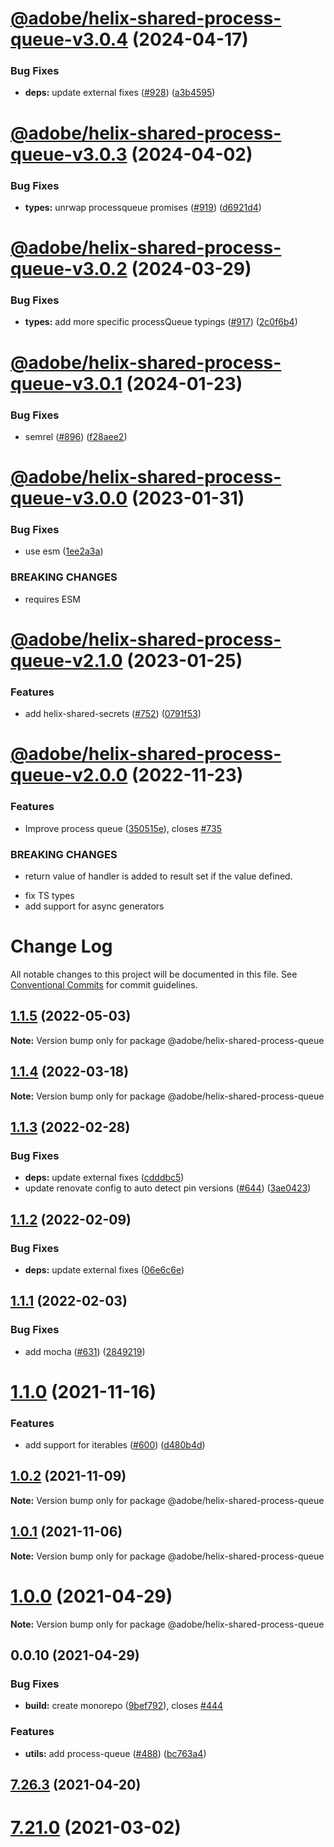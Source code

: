 # [@adobe/helix-shared-process-queue-v3.0.4](https://github.com/adobe/helix-shared/compare/@adobe/helix-shared-process-queue-v3.0.3...@adobe/helix-shared-process-queue-v3.0.4) (2024-04-17)


### Bug Fixes

* **deps:** update external fixes ([#928](https://github.com/adobe/helix-shared/issues/928)) ([a3b4595](https://github.com/adobe/helix-shared/commit/a3b4595c62744c2df83d9b1876b6e8427033c2fa))

# [@adobe/helix-shared-process-queue-v3.0.3](https://github.com/adobe/helix-shared/compare/@adobe/helix-shared-process-queue-v3.0.2...@adobe/helix-shared-process-queue-v3.0.3) (2024-04-02)


### Bug Fixes

* **types:** unrwap processqueue promises ([#919](https://github.com/adobe/helix-shared/issues/919)) ([d6921d4](https://github.com/adobe/helix-shared/commit/d6921d410d3343b1377b084dcc46d016235fb734))

# [@adobe/helix-shared-process-queue-v3.0.2](https://github.com/adobe/helix-shared/compare/@adobe/helix-shared-process-queue-v3.0.1...@adobe/helix-shared-process-queue-v3.0.2) (2024-03-29)


### Bug Fixes

* **types:** add more specific processQueue typings ([#917](https://github.com/adobe/helix-shared/issues/917)) ([2c0f6b4](https://github.com/adobe/helix-shared/commit/2c0f6b4b0cb74e9b652e08325b977fb042ce856b))

# [@adobe/helix-shared-process-queue-v3.0.1](https://github.com/adobe/helix-shared/compare/@adobe/helix-shared-process-queue-v3.0.0...@adobe/helix-shared-process-queue-v3.0.1) (2024-01-23)


### Bug Fixes

* semrel ([#896](https://github.com/adobe/helix-shared/issues/896)) ([f28aee2](https://github.com/adobe/helix-shared/commit/f28aee2e92cff899405577badab067f071d30771))

# [@adobe/helix-shared-process-queue-v3.0.0](https://github.com/adobe/helix-shared/compare/@adobe/helix-shared-process-queue-v2.1.0...@adobe/helix-shared-process-queue-v3.0.0) (2023-01-31)


### Bug Fixes

* use esm ([1ee2a3a](https://github.com/adobe/helix-shared/commit/1ee2a3a952b2ca6453507d73e89efdc06fc57c11))


### BREAKING CHANGES

* requires ESM

# [@adobe/helix-shared-process-queue-v2.1.0](https://github.com/adobe/helix-shared/compare/@adobe/helix-shared-process-queue-v2.0.0...@adobe/helix-shared-process-queue-v2.1.0) (2023-01-25)


### Features

* add helix-shared-secrets ([#752](https://github.com/adobe/helix-shared/issues/752)) ([0791f53](https://github.com/adobe/helix-shared/commit/0791f53527eeb4b679478a297a5de728eb42466d))

# [@adobe/helix-shared-process-queue-v2.0.0](https://github.com/adobe/helix-shared/compare/@adobe/helix-shared-process-queue-v1.1.5...@adobe/helix-shared-process-queue-v2.0.0) (2022-11-23)


### Features

* Improve process queue ([350515e](https://github.com/adobe/helix-shared/commit/350515ed48474fa9a0c5d50cc32bf8ac30075dd8)), closes [#735](https://github.com/adobe/helix-shared/issues/735)


### BREAKING CHANGES

* return value of handler is added to result set if the value defined.

- fix TS types
- add support for async generators

# Change Log

All notable changes to this project will be documented in this file.
See [Conventional Commits](https://conventionalcommits.org) for commit guidelines.

## [1.1.5](https://github.com/adobe/helix-shared/compare/@adobe/helix-shared-process-queue@1.1.4...@adobe/helix-shared-process-queue@1.1.5) (2022-05-03)

**Note:** Version bump only for package @adobe/helix-shared-process-queue





## [1.1.4](https://github.com/adobe/helix-shared/compare/@adobe/helix-shared-process-queue@1.1.3...@adobe/helix-shared-process-queue@1.1.4) (2022-03-18)

**Note:** Version bump only for package @adobe/helix-shared-process-queue





## [1.1.3](https://github.com/adobe/helix-shared/compare/@adobe/helix-shared-process-queue@1.1.2...@adobe/helix-shared-process-queue@1.1.3) (2022-02-28)


### Bug Fixes

* **deps:** update external fixes ([cdddbc5](https://github.com/adobe/helix-shared/commit/cdddbc590c52d6ebf336e7943387d8fb393c6524))
* update renovate config to auto detect pin versions ([#644](https://github.com/adobe/helix-shared/issues/644)) ([3ae0423](https://github.com/adobe/helix-shared/commit/3ae04235dd6791685d9a03e5ed52570b73d5be2a))





## [1.1.2](https://github.com/adobe/helix-shared/compare/@adobe/helix-shared-process-queue@1.1.1...@adobe/helix-shared-process-queue@1.1.2) (2022-02-09)


### Bug Fixes

* **deps:** update external fixes ([06e6c6e](https://github.com/adobe/helix-shared/commit/06e6c6ebd829422274f49bf11f6bb0613d1635b7))





## [1.1.1](https://github.com/adobe/helix-shared/compare/@adobe/helix-shared-process-queue@1.1.0...@adobe/helix-shared-process-queue@1.1.1) (2022-02-03)


### Bug Fixes

* add mocha ([#631](https://github.com/adobe/helix-shared/issues/631)) ([2849219](https://github.com/adobe/helix-shared/commit/2849219986aff4a31f1c6c3d1e137b1e2732027d))





# [1.1.0](https://github.com/adobe/helix-shared/compare/@adobe/helix-shared-process-queue@1.0.2...@adobe/helix-shared-process-queue@1.1.0) (2021-11-16)


### Features

* add support for iterables ([#600](https://github.com/adobe/helix-shared/issues/600)) ([d480b4d](https://github.com/adobe/helix-shared/commit/d480b4dffd65f1a4a3c0c73fbdda067f77a38bd1))





## [1.0.2](https://github.com/adobe/helix-shared/compare/@adobe/helix-shared-process-queue@1.0.1...@adobe/helix-shared-process-queue@1.0.2) (2021-11-09)

**Note:** Version bump only for package @adobe/helix-shared-process-queue





## [1.0.1](https://github.com/adobe/helix-shared/compare/@adobe/helix-shared-process-queue@1.0.0...@adobe/helix-shared-process-queue@1.0.1) (2021-11-06)

**Note:** Version bump only for package @adobe/helix-shared-process-queue





# [1.0.0](https://github.com/adobe/helix-shared/compare/@adobe/helix-shared-process-queue@0.0.10...@adobe/helix-shared-process-queue@1.0.0) (2021-04-29)

**Note:** Version bump only for package @adobe/helix-shared-process-queue





## 0.0.10 (2021-04-29)


### Bug Fixes

* **build:** create monorepo ([9bef792](https://github.com/adobe/helix-shared/commit/9bef7922361e97025f44412709cbad0a2d7784da)), closes [#444](https://github.com/adobe/helix-shared/issues/444)





### Features

* **utils:** add process-queue ([#488](https://github.com/adobe/helix-shared/issues/488)) ([bc763a4](https://github.com/adobe/helix-shared/commit/bc763a449f2cc4d7ff2a2ca7c3d7dd94d35661a9))

## [7.26.3](https://github.com/adobe/helix-shared/compare/v7.26.2...v7.26.3) (2021-04-20)

# [7.21.0](https://github.com/adobe/helix-shared/compare/v7.20.0...v7.21.0) (2021-03-02)
